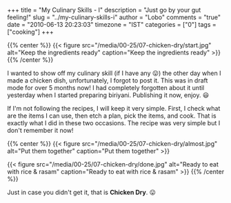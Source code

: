 +++
title = "My Culinary Skills - I"
description = "Just go by your gut feeling!"
slug = "../my-culinary-skills-i"
author = "Lobo"
comments = "true"
date = "2010-06-13 20:23:03"
timezone = "IST"
categories = ["0"]
tags = ["cooking"]
+++

{{% center %}}
{{< figure src="/media/00-25/07-chicken-dry/start.jpg" alt="Keep the ingredients ready" caption="Keep the ingredients ready" >}}
{{% /center %}}

I wanted to show off my culinary skill (if I have any :stuck_out_tongue:) the other day when I made a chicken dish, unfortunately, I forgot to post it. This was in draft mode for over 5 months now! I had completely forgotten about it until yesterday when I started preparing biriyani. Publishing it now, enjoy. :smiley:

If I'm not following the recipes, I will keep it very simple. First, I check what are the items I can use, then etch a plan, pick the items, and cook. That is exactly what I did in these two occasions. The recipe was very simple but I don't remember it now!

{{% center %}}
{{< figure src="/media/00-25/07-chicken-dry/almost.jpg" alt="Put them together" caption="Put them together" >}}

{{< figure src="/media/00-25/07-chicken-dry/done.jpg" alt="Ready to eat with rice & rasam" caption="Ready to eat with rice & rasam" >}}
{{% /center %}}

Just in case you didn't get it, that is **Chicken Dry**. :stuck_out_tongue:
